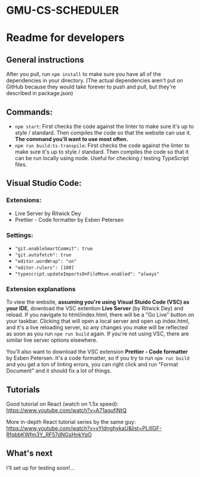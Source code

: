 # GMU-CS-SCHEDULER

# Readme for developers

## General instructions
After you pull, run `npm install` to make sure you have all of the dependencies in your directory. (The actual dependencies aren't put on GitHub because they would take forever to push and pull, but they're described in package.json)

## Commands:
- `npm start`: First checks the code against the linter to make sure it's up to style / standard. Then compiles the code so that the website can use it. **The command you'll want to use most often.**
- `npm run build:ts-transpile`: First checks the code against the linter to make sure it's up to style / standard. Then compiles the code so that it can be run locally using node. Useful for checking / testing TypeScript files.

## Visual Studio Code:
### Extensions:
- Live Server by Ritwick Dey
- Prettier - Code formatter by Esben Petersen
### Settings:
- `"git.enableSmartCommit": true`
- `"git.autofetch": true`
- `"editor.wordWrap": "on"`
- `"editor.rulers": [100]`
- `"typescript.updateImportsOnFileMove.enabled": "always"`

### Extension explanations

To view the website, **assuming you're using Visual Stuido Code (VSC) as your IDE**, download the VSC extention **Live Server** (by Ritwick Dey) and reload. If you navigate to html/index.html, there will be a "Go Live" button on your taskbar. Clicking that will open a local server and open up index.html, and it's a live reloading server, so any changes you make will be reflected as soon as you run `npm run build` again. If you're not using VSC, there are similar live server options elsewhere.

You'll also want to download the VSC extension **Prettier - Code formatter** by Esben Petersen. It's a code formatter, so if you try to run `npm run build` and you get a ton of linting errors, you can right click and run "Format Document" and it should fix a lot of things.

## Tutorials

Good tutorial on React (watch on 1.5x speed): https://www.youtube.com/watch?v=A71aqufiNtQ

More in-depth React tutorial series by the same guy: https://www.youtube.com/watch?v=vYldnghykaU&list=PLillGF-RfqbbKWfm3Y_RF57dNGsHnkYqO

## What's next
I'll set up for testing soon!...
